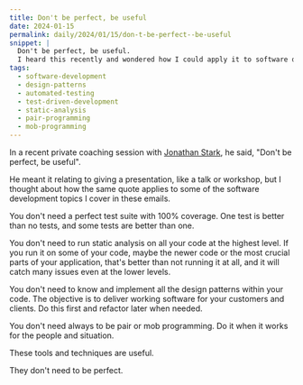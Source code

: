 ```yaml
---
title: Don't be perfect, be useful
date: 2024-01-15
permalink: daily/2024/01/15/don-t-be-perfect--be-useful
snippet: |
  Don't be perfect, be useful.
  I heard this recently and wondered how I could apply it to software development.
tags:
  - software-development
  - design-patterns
  - automated-testing
  - test-driven-development
  - static-analysis
  - pair-programming
  - mob-programming
---
```


In a recent private coaching session with [Jonathan Stark](https://jonathanstark.com), he said, "Don't be perfect, be useful".

He meant it relating to giving a presentation, like a talk or workshop, but I thought about how the same quote applies to some of the software development topics I cover in these emails.

You don't need a perfect test suite with 100% coverage. One test is better than no tests, and some tests are better than one.

You don't need to run static analysis on all your code at the highest level. If you run it on some of your code, maybe the newer code or the most crucial parts of your application, that's better than not running it at all, and it will catch many issues even at the lower levels.

You don't need to know and implement all the design patterns within your code. The objective is to deliver working software for your customers and clients. Do this first and refactor later when needed.

You don't need always to be pair or mob programming. Do it when it works for the people and situation.

These tools and techniques are useful.

They don't need to be perfect.
